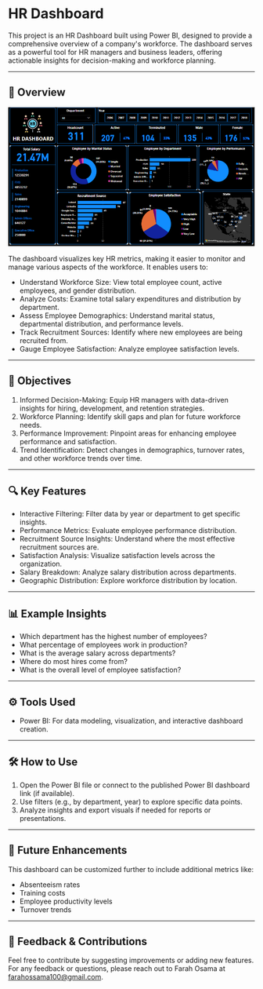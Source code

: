 # HR Dashboard

This project is an HR Dashboard built using Power BI, designed to provide a comprehensive overview of a company's workforce. The dashboard serves as a powerful tool for HR managers and business leaders, offering actionable insights for decision-making and workforce planning.

---

## 🧾 Overview

![HR Analysis Dashboard](./Dashboard.png)

The dashboard visualizes key HR metrics, making it easier to monitor and manage various aspects of the workforce. It enables users to:

- Understand Workforce Size: View total employee count, active employees, and gender distribution.
- Analyze Costs: Examine total salary expenditures and distribution by department.
- Assess Employee Demographics: Understand marital status, departmental distribution, and performance levels.
- Track Recruitment Sources: Identify where new employees are being recruited from.
- Gauge Employee Satisfaction: Analyze employee satisfaction levels.

---

## 🎯 Objectives

1. Informed Decision-Making: Equip HR managers with data-driven insights for hiring, development, and retention strategies.
2. Workforce Planning: Identify skill gaps and plan for future workforce needs.
3. Performance Improvement: Pinpoint areas for enhancing employee performance and satisfaction.
4. Trend Identification: Detect changes in demographics, turnover rates, and other workforce trends over time.

---

## 🔍 Key Features

- Interactive Filtering: Filter data by year or department to get specific insights.
- Performance Metrics: Evaluate employee performance distribution.
- Recruitment Source Insights: Understand where the most effective recruitment sources are.
- Satisfaction Analysis: Visualize satisfaction levels across the organization.
- Salary Breakdown: Analyze salary distribution across departments.
- Geographic Distribution: Explore workforce distribution by location.

---

## 📊 Example Insights

- Which department has the highest number of employees?
- What percentage of employees work in production?
- What is the average salary across departments?
- Where do most hires come from?
- What is the overall level of employee satisfaction?

---

## ⚙ Tools Used

- Power BI: For data modeling, visualization, and interactive dashboard creation.

---

## 🛠 How to Use

1. Open the Power BI file or connect to the published Power BI dashboard link (if available).
2. Use filters (e.g., by department, year) to explore specific data points.
3. Analyze insights and export visuals if needed for reports or presentations.

---

## 🔮 Future Enhancements

This dashboard can be customized further to include additional metrics like:
- Absenteeism rates
- Training costs
- Employee productivity levels
- Turnover trends

---

## 📢 Feedback & Contributions

Feel free to contribute by suggesting improvements or adding new features. For any feedback or questions, please reach out to Farah Osama at farahossama100@gmail.com.
